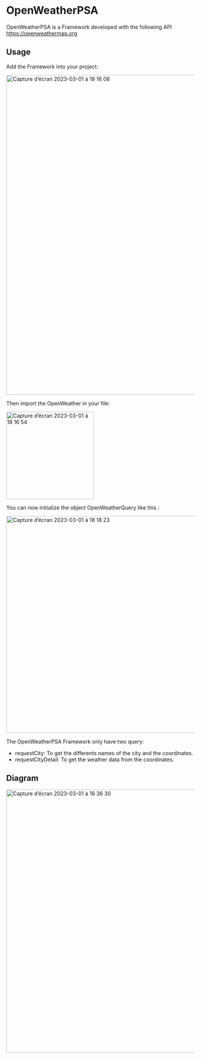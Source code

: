 # OpenWeatherPSA

OpenWeatherPSA is a Framework developed with the following API https://openweathermap.org

## Usage

Add the Framework into your project:

<img width="856" alt="Capture d’écran 2023-03-01 à 18 16 08" src="https://user-images.githubusercontent.com/12754688/222213461-b0e16cb9-bee8-4e19-a285-57b66526c5bd.png">

Then import the OpenWeather in your file:

<img width="234" alt="Capture d’écran 2023-03-01 à 18 16 54" src="https://user-images.githubusercontent.com/12754688/222213632-a99f9f91-61b4-47f7-862e-b4e4e0c75509.png">

You can now initialize the object OpenWeatherQuery like this :

<img width="581" alt="Capture d’écran 2023-03-01 à 18 18 23" src="https://user-images.githubusercontent.com/12754688/222213994-dc1e4d3e-e410-4c6d-8073-ad5b97675130.png">

The OpenWeatherPSA Framework only have two query: 
- requestCity: To get the differents names of the city and the coordinates.
- requestCityDetail: To get the weather data from the coordinates.

## Diagram

<img width="704" alt="Capture d’écran 2023-03-01 à 18 36 30" src="https://user-images.githubusercontent.com/12754688/222218200-dd3229a0-8998-4fd9-9565-e88aee4ffe25.png">
